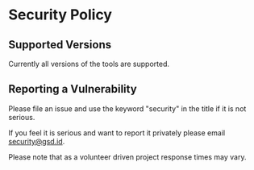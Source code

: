 # Security Policy

## Supported Versions

Currently all versions of the tools are supported.

## Reporting a Vulnerability

Please file an issue and use the keyword "security" in the title if it is not serious.

If you feel it is serious and want to report it privately please email security@gsd.id.

Please note that as a volunteer driven project response times may vary.
